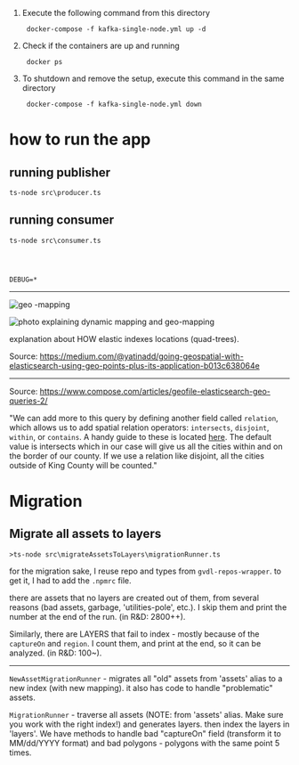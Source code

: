 
1. Execute the following command from this directory

        docker-compose -f kafka-single-node.yml up -d

2. Check if the containers are up and running

        docker ps


3. To shutdown and remove the setup, execute this command in the same directory

        docker-compose -f kafka-single-node.yml down



# how to run the app

## running publisher

    ts-node src\producer.ts

## running consumer

    ts-node src\consumer.ts

      

    
    DEBUG=*


    
---
![geo -mapping](/images/Image_5.jpg)

![photo explaining dynamic mapping and geo-mapping](/images/Image_6.jpg)

explanation about HOW elastic indexes locations (quad-trees).

Source: https://medium.com/@yatinadd/going-geospatial-with-elasticsearch-using-geo-points-plus-its-application-b013c638064e

---
Source: https://www.compose.com/articles/geofile-elasticsearch-geo-queries-2/


"We can add more to this query by defining another field called `relation`, which allows us to add spatial relation operators: `intersects`, `disjoint`, `within`, or `contains`. 
A handy guide to these is located [here](https://www.elastic.co/guide/en/elasticsearch/reference/2.4/geo-shape.html#spatial-strategy). 
The default value is intersects which in our case will give us all the cities within and on the border of our county. If we use a relation like disjoint, all the cities outside of King County will be counted."


# Migration 

## Migrate all assets to layers

    >ts-node src\migrateAssetsToLayers\migrationRunner.ts

for the migration sake, I reuse repo and types from `gvdl-repos-wrapper`. to get it, I had to add the `.npmrc` file.

there are assets that no layers are created out of them, from several reasons (bad assets, garbage, 'utilities-pole', etc.).
I skip them and print the number at the end of the run. (in R&D: 2800++).

Similarly, there are LAYERS that fail to index - mostly because of the `captureOn` and `region`. I count them, and print at the end, so it can be analyzed.
(in R&D: 100~).

---
`NewAssetMigrationRunner` - migrates all "old" assets from 'assets' alias to a new index (with new mapping). it also
has code to handle "problematic" assets.

`MigrationRunner` - traverse all assets (NOTE: from 'assets' alias. Make sure you work with the right index!) and generates
layers. then index the layers in 'layers'. We have methods to handle bad "captureOn" field (transform it to MM/dd/YYYY format)
and bad polygons - polygons with the same point 5 times.
